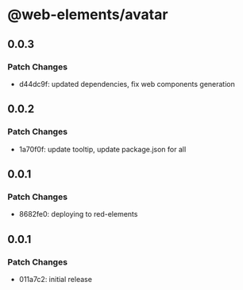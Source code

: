 # @web-elements/avatar

## 0.0.3

### Patch Changes

- d44dc9f: updated dependencies, fix web components generation

## 0.0.2

### Patch Changes

- 1a70f0f: update tooltip, update package.json for all

## 0.0.1

### Patch Changes

- 8682fe0: deploying to red-elements

## 0.0.1

### Patch Changes

- 011a7c2: initial release
